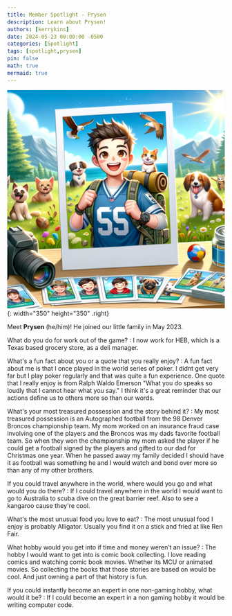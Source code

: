 ```yaml
---
title: Member Spotlight - Prysen
description: Learn about Prysen!
authors: [kerrykins]
date: 2024-05-23 00:00:00 -0500
categories: [Spotlight]
tags: [spotlight,prysen]
pin: false
math: true
mermaid: true
---
```


![Prysen](/images/prysen.png){: width="350" height="350" .right}

Meet **Prysen** (he/him)! He joined our little family in May 2023. 

What do you do for work out of the game?
: I now work for HEB, which is a Texas based grocery store, as a deli manager. 

What's a fun fact about you or a quote that you really enjoy?
: A fun fact about me is that I once played in the world series of poker. I didnt get very far but I play poker regularly and that was quite a fun experience. One quote that I really enjoy is from Ralph Waldo Emerson
"What you do speaks so loudly that I cannot hear what you say." I think it's a great reminder that our actions define us to others more so than our words.

What's your most treasured possession and the story behind it?
: My most treasured possession is an Autographed football from the 98 Denver Broncos championship team. My mom worked on an insurance fraud case involving one of the players and the Broncos was my dads favorite football team. So when they won the championship my mom asked the player if he could get a football  signed by the players and gifted to our dad for Christmas one year. When he passed away my family decided I should have it as football was something  he and I would watch and bond over more so than any of my other brothers.

If you could travel anywhere in the world, where would you go and what would you do there?
: If I could travel anywhere in the world I would want to go to Australia to scuba dive on the great barrier reef. Also to see a kangaroo cause they're cool.

What's the most unusual food you love to eat?
: The most unusual food I enjoy is probably Alligator. Usually you find it on a stick and fried at like Ren Fair.

What hobby would you get into if time and money weren’t an issue?
: The hobby I would want to get into is comic book collecting. I love reading comics and watching comic book movies. Whether its MCU or animated movies. So collecting the books that those stories are based on would be cool. And just owning a part of that history is fun.

If you could instantly become an expert in one non-gaming hobby, what would it be?
: If I could become an expert in a non gaming hobby it would be writing computer code.